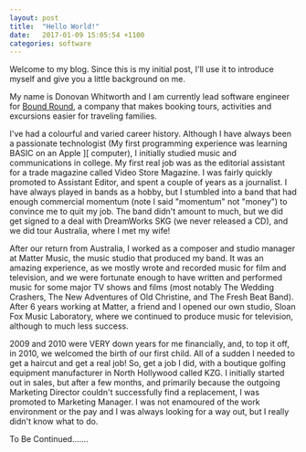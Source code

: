 ```yaml
---
layout: post
title:  "Hello World!"
date:   2017-01-09 15:05:54 +1100
categories: software
---
```

Welcome to my blog. Since this is my initial post, I'll use it to introduce myself and give you a little background on me.

My name is Donovan Whitworth and I am currently lead software engineer for [Bound Round](https://www.boundround.com), a company that makes booking tours, activities and excursions easier for traveling families.

I've had a colourful and varied career history. Although I have always been a passionate technologist (My first programming experience was learning BASIC on an Apple ][ computer), I initially studied music and communications in college. My first real job was as the editorial assistant for a trade magazine called Video Store Magazine. I was fairly quickly promoted to Assistant Editor, and spent a couple of years as a journalist. I have always played in bands as a hobby, but I stumbled into a band that had enough commercial momentum (note I said "momentum" not "money") to convince me to quit my job. The band didn't amount to much, but we did get signed to a deal with DreamWorks SKG (we never released a CD), and we did tour Australia, where I met my wife!

After our return from Australia, I worked as a composer and studio manager at Matter Music, the music studio that produced my band. It was an amazing experience, as we mostly wrote and recorded music for film and television, and we were fortunate enough to have written and performed music for some major TV shows and films (most notably The Wedding Crashers, The New Adventures of Old Christine, and The Fresh Beat Band). After 6 years working at Matter, a friend and I opened our own studio, Sloan Fox Music Laboratory, where we continued to produce music for television, although to much less success.

2009 and 2010 were VERY down years for me financially, and, to top it off, in 2010, we welcomed the birth of our first child. All of a sudden I needed to get a haircut and get a real job! So, get a job I did, with a boutique golfing equipment manufacturer in North Hollywood called KZG. I initially started out in sales, but after a few months, and primarily because the outgoing Marketing Director couldn't successfully find a replacement, I was promoted to Marketing Manager. I was not enamoured of the work environment or the pay and I was always looking for a way out, but I really didn't know what to do.

To Be Continued.......
